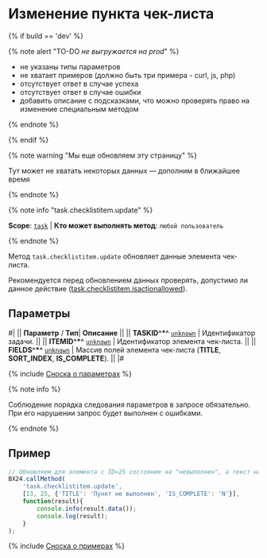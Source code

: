 # Изменение пункта чек-листа

{% if build == 'dev' %}

{% note alert "TO-DO _не выгружается на prod_" %}

- не указаны типы параметров
- не хватает примеров (должно быть три примера - curl, js, php)
- отсутствует ответ в случае успеха
- отсутствует ответ в случае ошибки
- добавить описание с подсказками, что можно проверять право на изменение специальным методом

{% endnote %}

{% endif %}

{% note warning "Мы еще обновляем эту страницу" %}

Тут может не хватать некоторых данных — дополним в ближайшее время

{% endnote %}

{% note info "task.checklistitem.update" %}

**Scope**: [`task`](../../scopes/permissions.md) | **Кто может выполнять метод**: `любой пользователь`

{% endnote %}

Метод `task.checklistitem.update` обновляет данные элемента чек-листа.

Рекомендуется перед обновлением данных проверять, допустимо ли данное действие ([task.checklistitem.isactionallowed](./task-checklist-item-is-action-allowed.md)).

## Параметры

#|
|| **Параметр** / **Тип**| **Описание** ||
|| **TASKID^*^**
[`unknown`](../../data-types.md) | Идентификатор задачи. ||
|| **ITEMID^*^**
[`unknown`](../../data-types.md) | Идентификатор элемента чек-листа. ||
|| **FIELDS^*^**
[`unknown`](../../data-types.md) | Массив полей элемента чек-листа (**TITLE**, **SORT_INDEX**, **IS_COMPLETE**). ||
|#

{% include [Сноска о параметрах](../../../_includes/required.md) %}

{% note info %}

Соблюдение порядка следования параметров в запросе обязательно. При его нарушении запрос будет выполнен с ошибками.

{% endnote %}

## Пример

```js
// Обновляем для элемента c ID=25 состояние на "невыполнен", а текст на "Пункт не выполнен"
BX24.callMethod(
    'task.checklistitem.update',
    [13, 25, {'TITLE': 'Пункт не выполнен', 'IS_COMPLETE': 'N'}],
    function(result){
        console.info(result.data());
        console.log(result);
    }
);
```

{% include [Сноска о примерах](../../../_includes/examples.md) %}